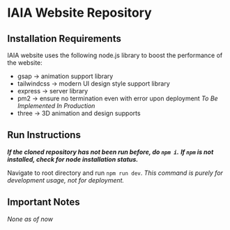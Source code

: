 # IAIA Website Repository

## Installation Requirements
IAIA website uses the following node.js library to boost the performance of the website:
 - gsap &rarr; animation support library
 - tailwindcss &rarr; modern UI design style support library
 - express &rarr; server library
 - pm2 &rarr; ensure no termination even with error upon deployment _To Be Implemented In Production_
 - three &rarr; 3D animation and design supports

## Run Instructions

***If the cloned repository has not been run before, do ```npm i```.***
***If ```npm``` is not installed, check for node installation status.***

Navigate to root directory and run ```npm run dev```. _This command is purely for development usage, not for deployment._


## Important Notes

_None as of now_

